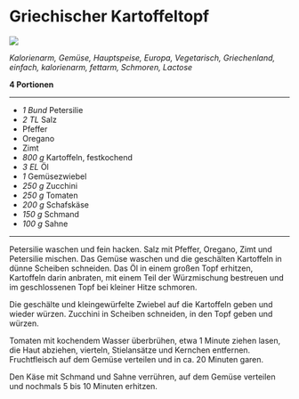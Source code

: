 # Griechischer Kartoffeltopf

![](griechischer-kartoffeltopf-vegetarisch.jpg)

*Kalorienarm, Gemüse, Hauptspeise, Europa, Vegetarisch, Griechenland, einfach, kalorienarm, fettarm, Schmoren, Lactose*

**4 Portionen**

---

- *1 Bund* Petersilie
- *2 TL* Salz
- Pfeffer
- Oregano
- Zimt
- *800 g* Kartoffeln, festkochend
- *3 EL* Öl
- *1* Gemüsezwiebel
- *250 g* Zucchini
- *250 g* Tomaten
- *200 g* Schafskäse
- *150 g* Schmand
- *100 g* Sahne

---

Petersilie waschen und fein hacken. Salz mit Pfeffer, Oregano, Zimt und Petersilie mischen.
Das Gemüse waschen und die geschälten Kartoffeln in dünne Scheiben schneiden. Das Öl in einem großen Topf erhitzen, Kartoffeln darin anbraten, mit einem Teil der Würzmischung bestreuen und im geschlossenen Topf bei kleiner Hitze schmoren.

Die geschälte und kleingewürfelte Zwiebel auf die Kartoffeln geben und wieder würzen.
Zucchini in Scheiben schneiden, in den Topf geben und würzen.

Tomaten mit kochendem Wasser überbrühen, etwa 1 Minute ziehen lasen, die Haut abziehen, vierteln, Stielansätze und Kernchen entfernen. Fruchtfleisch auf dem Gemüse verteilen und in ca. 20 Minuten garen.

Den Käse mit Schmand und Sahne verrühren, auf dem Gemüse verteilen und nochmals 5 bis 10 Minuten erhitzen.